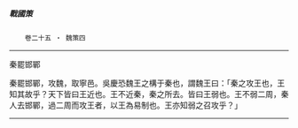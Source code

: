 

##### 戰國策
　　`卷二十五 ‧ 魏策四`

* * *

秦罷邯鄲

秦罷邯鄲，攻魏，取寧邑。吳慶恐魏王之構于秦也，謂魏王曰：「秦之攻王也，王知其故乎？天下皆曰王近也。王不近秦，秦之所去。皆曰王弱也。王不弱二周，秦人去邯鄲，過二周而攻王者，以王為易制也。王亦知弱之召攻乎？」

* * *

